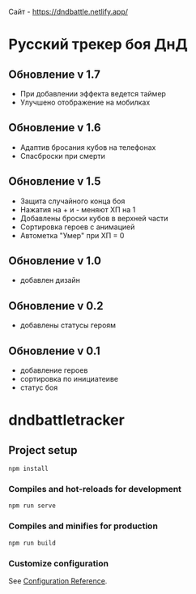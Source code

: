 Сайт - https://dndbattle.netlify.app/

# Русский трекер боя ДнД
## Обновление v 1.7
- При добавлении эффекта ведется таймер
- Улучшено отображение на мобилках
## Обновление v 1.6
- Адаптив бросания кубов на телефонах
- Спасброски при смерти
## Обновление v 1.5
- Защита случайного конца боя
- Нажатия на + и - меняют ХП на 1
- Добавлены броски кубов в верхней части
- Сортировка героев с анимацией
- Автометка "Умер" при ХП = 0
## Обновление v 1.0
- добавлен дизайн
## Обновление v 0.2
- добавлены статусы героям
## Обновление v 0.1
- добавление героев
- сортировка по инициатеиве
- статус боя

# dndbattletracker

## Project setup
```
npm install
```

### Compiles and hot-reloads for development
```
npm run serve
```

### Compiles and minifies for production
```
npm run build
```

### Customize configuration
See [Configuration Reference](https://cli.vuejs.org/config/).
